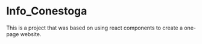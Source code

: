 # Info_Conestoga
This is a project that was based on using react components to create a one-page website.
